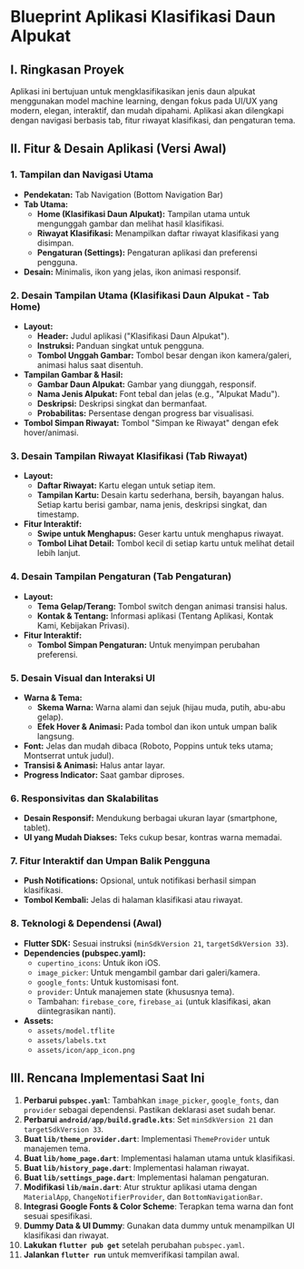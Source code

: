 # Blueprint Aplikasi Klasifikasi Daun Alpukat

## I. Ringkasan Proyek

Aplikasi ini bertujuan untuk mengklasifikasikan jenis daun alpukat menggunakan model machine learning, dengan fokus pada UI/UX yang modern, elegan, interaktif, dan mudah dipahami. Aplikasi akan dilengkapi dengan navigasi berbasis tab, fitur riwayat klasifikasi, dan pengaturan tema.

## II. Fitur & Desain Aplikasi (Versi Awal)

### 1. Tampilan dan Navigasi Utama
*   **Pendekatan:** Tab Navigation (Bottom Navigation Bar)
*   **Tab Utama:**
    *   **Home (Klasifikasi Daun Alpukat):** Tampilan utama untuk mengunggah gambar dan melihat hasil klasifikasi.
    *   **Riwayat Klasifikasi:** Menampilkan daftar riwayat klasifikasi yang disimpan.
    *   **Pengaturan (Settings):** Pengaturan aplikasi dan preferensi pengguna.
*   **Desain:** Minimalis, ikon yang jelas, ikon animasi responsif.

### 2. Desain Tampilan Utama (Klasifikasi Daun Alpukat - Tab Home)
*   **Layout:**
    *   **Header:** Judul aplikasi ("Klasifikasi Daun Alpukat").
    *   **Instruksi:** Panduan singkat untuk pengguna.
    *   **Tombol Unggah Gambar:** Tombol besar dengan ikon kamera/galeri, animasi halus saat disentuh.
*   **Tampilan Gambar & Hasil:**
    *   **Gambar Daun Alpukat:** Gambar yang diunggah, responsif.
    *   **Nama Jenis Alpukat:** Font tebal dan jelas (e.g., "Alpukat Madu").
    *   **Deskripsi:** Deskripsi singkat dan bermanfaat.
    *   **Probabilitas:** Persentase dengan progress bar visualisasi.
*   **Tombol Simpan Riwayat:** Tombol "Simpan ke Riwayat" dengan efek hover/animasi.

### 3. Desain Tampilan Riwayat Klasifikasi (Tab Riwayat)
*   **Layout:**
    *   **Daftar Riwayat:** Kartu elegan untuk setiap item.
    *   **Tampilan Kartu:** Desain kartu sederhana, bersih, bayangan halus. Setiap kartu berisi gambar, nama jenis, deskripsi singkat, dan timestamp.
*   **Fitur Interaktif:**
    *   **Swipe untuk Menghapus:** Geser kartu untuk menghapus riwayat.
    *   **Tombol Lihat Detail:** Tombol kecil di setiap kartu untuk melihat detail lebih lanjut.

### 4. Desain Tampilan Pengaturan (Tab Pengaturan)
*   **Layout:**
    *   **Tema Gelap/Terang:** Tombol switch dengan animasi transisi halus.
    *   **Kontak & Tentang:** Informasi aplikasi (Tentang Aplikasi, Kontak Kami, Kebijakan Privasi).
*   **Fitur Interaktif:**
    *   **Tombol Simpan Pengaturan:** Untuk menyimpan perubahan preferensi.

### 5. Desain Visual dan Interaksi UI
*   **Warna & Tema:**
    *   **Skema Warna:** Warna alami dan sejuk (hijau muda, putih, abu-abu gelap).
    *   **Efek Hover & Animasi:** Pada tombol dan ikon untuk umpan balik langsung.
*   **Font:** Jelas dan mudah dibaca (Roboto, Poppins untuk teks utama; Montserrat untuk judul).
*   **Transisi & Animasi:** Halus antar layar.
*   **Progress Indicator:** Saat gambar diproses.

### 6. Responsivitas dan Skalabilitas
*   **Desain Responsif:** Mendukung berbagai ukuran layar (smartphone, tablet).
*   **UI yang Mudah Diakses:** Teks cukup besar, kontras warna memadai.

### 7. Fitur Interaktif dan Umpan Balik Pengguna
*   **Push Notifications:** Opsional, untuk notifikasi berhasil simpan klasifikasi.
*   **Tombol Kembali:** Jelas di halaman klasifikasi atau riwayat.

### 8. Teknologi & Dependensi (Awal)
*   **Flutter SDK:** Sesuai instruksi (`minSdkVersion 21`, `targetSdkVersion 33`).
*   **Dependencies (pubspec.yaml):**
    *   `cupertino_icons`: Untuk ikon iOS.
    *   `image_picker`: Untuk mengambil gambar dari galeri/kamera.
    *   `google_fonts`: Untuk kustomisasi font.
    *   `provider`: Untuk manajemen state (khususnya tema).
    *   Tambahan: `firebase_core`, `firebase_ai` (untuk klasifikasi, akan diintegrasikan nanti).
*   **Assets:**
    *   `assets/model.tflite`
    *   `assets/labels.txt`
    *   `assets/icon/app_icon.png`

## III. Rencana Implementasi Saat Ini

1.  **Perbarui `pubspec.yaml`**: Tambahkan `image_picker`, `google_fonts`, dan `provider` sebagai dependensi. Pastikan deklarasi aset sudah benar.
2.  **Perbarui `android/app/build.gradle.kts`**: Set `minSdkVersion 21` dan `targetSdkVersion 33`.
3.  **Buat `lib/theme_provider.dart`**: Implementasi `ThemeProvider` untuk manajemen tema.
4.  **Buat `lib/home_page.dart`**: Implementasi halaman utama untuk klasifikasi.
5.  **Buat `lib/history_page.dart`**: Implementasi halaman riwayat.
6.  **Buat `lib/settings_page.dart`**: Implementasi halaman pengaturan.
7.  **Modifikasi `lib/main.dart`**: Atur struktur aplikasi utama dengan `MaterialApp`, `ChangeNotifierProvider`, dan `BottomNavigationBar`.
8.  **Integrasi Google Fonts & Color Scheme**: Terapkan tema warna dan font sesuai spesifikasi.
9.  **Dummy Data & UI Dummy**: Gunakan data dummy untuk menampilkan UI klasifikasi dan riwayat.
10. **Lakukan `flutter pub get`** setelah perubahan `pubspec.yaml`.
11. **Jalankan `flutter run`** untuk memverifikasi tampilan awal.
